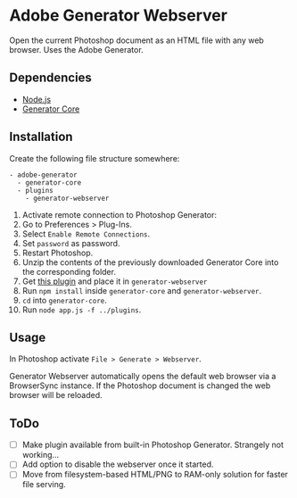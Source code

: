 # Adobe Generator Webserver

Open the current Photoshop document as an HTML file with any web browser. Uses the Adobe Generator.


## Dependencies
* [Node.js](https://nodejs.org)
* [Generator Core](https://github.com/adobe-photoshop/generator-core/archive/master.zip)


## Installation
Create the following file structure somewhere:

```
- adobe-generator
  - generator-core
  - plugins
    - generator-webserver
```

1. Activate remote connection to Photoshop Generator:
  1. Go to Preferences > Plug-Ins.
  2. Select `Enable Remote Connections`.
  3. Set `password` as password.
  4. Restart Photoshop.
2. Unzip the contents of the previously downloaded Generator Core into the corresponding folder.
3. Get [this plugin](https://github.com/mvsde/generator-webserver/archive/master.zip) and place it in `generator-webserver`
4. Run `npm install` inside `generator-core` and `generator-webserver`.
5. `cd` into `generator-core`.
6. Run `node app.js -f ../plugins`.


## Usage
In Photoshop activate `File > Generate > Webserver`.

Generator Webserver automatically opens the default web browser via a BrowserSync instance. If the Photoshop document is changed the web browser will be reloaded.


## ToDo
* [ ] Make plugin available from built-in Photoshop Generator. Strangely not working…
* [ ] Add option to disable the webserver once it started.
* [ ] Move from filesystem-based HTML/PNG to RAM-only solution for faster file serving.

